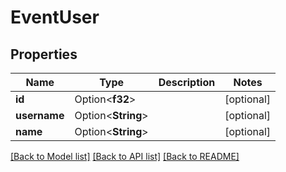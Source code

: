 # EventUser

## Properties

Name | Type | Description | Notes
------------ | ------------- | ------------- | -------------
**id** | Option<**f32**> |  | [optional]
**username** | Option<**String**> |  | [optional]
**name** | Option<**String**> |  | [optional]

[[Back to Model list]](../README.md#documentation-for-models) [[Back to API list]](../README.md#documentation-for-api-endpoints) [[Back to README]](../README.md)


